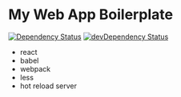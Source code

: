 # My Web App Boilerplate

[![Dependency Status](https://david-dm.org/zlargon/my-web-app-boilerplate.svg)](https://david-dm.org/zlargon/my-web-app-boilerplate)
[![devDependency Status](https://david-dm.org/zlargon/my-web-app-boilerplate/dev-status.svg)](https://david-dm.org/zlargon/my-web-app-boilerplate#info=devDependencies)

* react
* babel
* webpack
* less
* hot reload server
